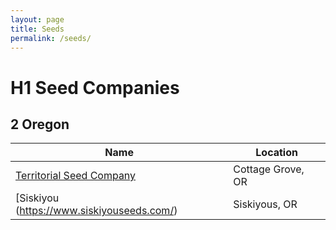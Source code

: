 ```yaml
---
layout: page
title: Seeds
permalink: /seeds/
---
```

# H1 Seed Companies

## 2 Oregon

|Name |Location |
|------------------|-------------------|
|[Territorial Seed Company](https://territorialseed.com/)| Cottage Grove, OR |
|[Siskiyou (https://www.siskiyouseeds.com/) | Siskiyous, OR |

